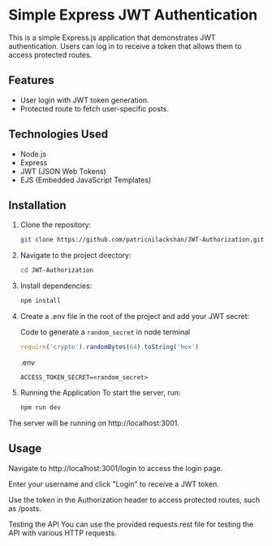 # Simple Express JWT Authentication

This is a simple Express.js application that demonstrates JWT authentication. Users can log in to receive a token that allows them to access protected routes.

## Features

- User login with JWT token generation.
- Protected route to fetch user-specific posts.

## Technologies Used

- Node.js
- Express
- JWT (JSON Web Tokens)
- EJS (Embedded JavaScript Templates)

## Installation

1. Clone the repository:
   ```bash
   git clone https://github.com/patricnilackshan/JWT-Authorization.git
   ```

2. Navigate to the project directory:

    ```bash
    cd JWT-Authorization
    ```

3. Install dependencies:

    ```bash
    npm install
    ```

4. Create a .env file in the root of the project and add your JWT secret:

    Code to generate a `random_secret` in node terminal
    ```js
    require('crypto').randomBytes(64).toString('hex')
    ```

    .env
    ```plaintext
    ACCESS_TOKEN_SECRET=<random_secret>
    ```

5. Running the Application
    To start the server, run:

    ```bash
    npm run dev
    ```
    
The server will be running on http://localhost:3001.

## Usage
Navigate to http://localhost:3001/login to access the login page.

Enter your username and click "Login" to receive a JWT token.

Use the token in the Authorization header to access protected routes, such as /posts.

Testing the API
You can use the provided requests.rest file for testing the API with various HTTP requests.